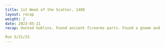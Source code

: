 ```yaml
---
title: 1st Week of the Scatter, 1488
layout: recap
weight: 2
date: 2023-05-21
recap: Hunted Goblins. Found ancient firearms parts. Found a gnome and helped him with a puzzle. Fought ice motes that were angry about something. Found meteorite piece that enraged ice motes. Meteorite piece was kept and not destroyed. Undead powered up to level 2.

Run 5/21/23
---
```




